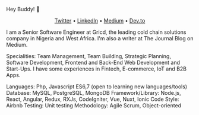 Hey Buddy! 👋

<p align="center">
  <a href="https://twitter.com/weezykon">Twitter</a> •
  <a href="https://www.linkedin.com/in/weezykon/">LinkedIn</a> •
  <a href="https://medium.com/@weezykon">Medium</a> •
  <a href="https://dev.to/weezykon">Dev.to</a>
</p>

I am a Senior Software Engineer at Gricd, the leading cold chain solutions company in Nigeria and West Africa. I'm also a writer at The Journal Blog on Medium.

Specialities: Team Management, Team Building, Strategic Planning, Software Development, Frontend and Back-End Web Development and Start-Ups. I have some experiences in Fintech, E-commerce, IoT and B2B Apps.

Languages: Php, Javascript ES6,7 (open to learning new languages/tools)
Database: MySQL, PostgreSQL, MongoDB
Framework/Library: Node.js, React, Angular, Redux, RXJs, CodeIgniter, Vue, Nuxt, Ionic
Code Style: Airbnb
Testing: Unit testing
Methodology: Agile Scrum, Object-oriented 
